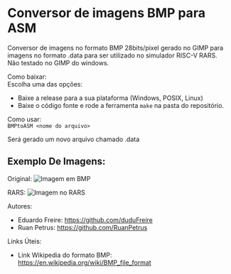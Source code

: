 # Conversor de imagens BMP para ASM

Conversor de imagens no formato BMP 28bits/pixel gerado no GIMP para imagens no formato .data para ser utilizado no simulador RISC-V RARS.  
Não testado no GIMP do windows.

Como baixar:  
Escolha uma das opções:
- Baixe a release para a sua plataforma (Windows, POSIX, Linux)  
- Baixe o código fonte e rode a ferramenta ```make``` na pasta do repositório.  
    
Como usar:  
```BMPtoASM <nome do arquivo>```  

Será gerado um novo arquivo chamado <nome do arquivo>.data  

## Exemplo De Imagens:  
Original: ![Imagem em BMP](https://raw.githubusercontent.com/RuanPetrus/BMPtoASM/master/example/OriginalImage.bmp)  
    
RARS: ![Imagem no RARS](https://github.com/RuanPetrus/BMPtoASM/blob/ac9361397cf1b834113edd0ed4d667e45f4e4373/example/RarsImage.png)  

    
Autores:
- Eduardo Freire: https://github.com/duduFreire  
- Ruan Petrus: https://github.com/RuanPetrus  

Links Úteis:
- Link Wikipedia do formato BMP: https://en.wikipedia.org/wiki/BMP_file_format  
